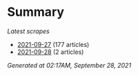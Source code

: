 # Summary
*Latest scrapes*
* [2021-09-27](https://github.com/nuuuwan/news_lk/blob/data/news_lk.2021-09-27.json) (177 articles)
* [2021-09-28](https://github.com/nuuuwan/news_lk/blob/data/news_lk.2021-09-28.json) (2 articles)

*Generated at 02:17AM, September 28, 2021*